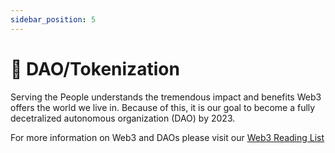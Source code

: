 ```yaml
---
sidebar_position: 5
---
```


# 🔄 DAO/Tokenization

Serving the People understands the tremendous impact and benefits Web3 offers the world we live in. Because of this, it is our goal to become a fully decetralized autonomous organization (DAO) by 2023. 

For more information on Web3 and DAOs please visit our [Web3 Reading List](https://servingthepeople.notion.site/Web-3-Reading-List-5b8af8aa7c474313bbab794b5793dfe3)

